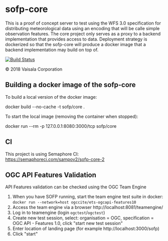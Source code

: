 # sofp-core

This is a proof of concept server to test using the WFS 3.0 specification for distributing meteorological data using an encoding that will be calle simple observation features. The core project only serves as a proxy to a backend implementation that provides access to data. Deployment strategy is dockerized so that the sofp-core will produce a docker image that a backend implementation may build on top of.

[![Build Status](https://semaphoreci.com/api/v1/sampov2/sofp-core-2/branches/master/badge.svg)](https://semaphoreci.com/sampov2/sofp-core-2)

© 2018 Vaisala Corporation

## Building a docker image of the sofp-core

To build a local version of the docker image:

  docker build --no-cache -t sofp/core .

To start the local image (removing the container when stopped):

  docker run --rm -p 127.0.0.1:8080:3000/tcp sofp/core

## CI

This project is using Semaphore CI: https://semaphoreci.com/sampov2/sofp-core-2

## OGC API Features Validation

API Features validation can be checked using the OGC Team Engine

1. When you have SOFP running, start the team engine test suite in docker: `docker run --network=host ogccite/ets-ogcapi-features10`
2. Access the team engine via a browser http://localhost:8081/teamengine/
3. Log in to teamengine (login `ogctest`/`ogctest`)
4. Create new test session, select: organisation = OGC, specification = OGC API - Features 1.0, click "start new test session"
5. Enter location of landing page (for example http://localhost:3000/sofp)
6. Click "start"
